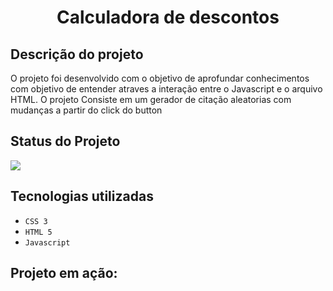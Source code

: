 <h1 align="center">Calculadora de descontos</h1>

<h2>Descrição do projeto</h2>
<p>O projeto foi desenvolvido com o objetivo de aprofundar conhecimentos com objetivo de entender atraves a interação entre o Javascript e o arquivo HTML. O projeto Consiste em um gerador de citação aleatorias com mudanças a partir do click do button</p>

<h2>Status do Projeto</h2>
<p align="left">
<img loading="lazy" src="http://img.shields.io/static/v1?label=STATUS&message=DESENVOLVIDO&color=GREEN&style=for-the-badge"/>
</p>

<h2>Tecnologias utilizadas</h2>

- ``CSS 3``
- ``HTML 5``
- ``Javascript``

<h2>Projeto em ação:</h2>
